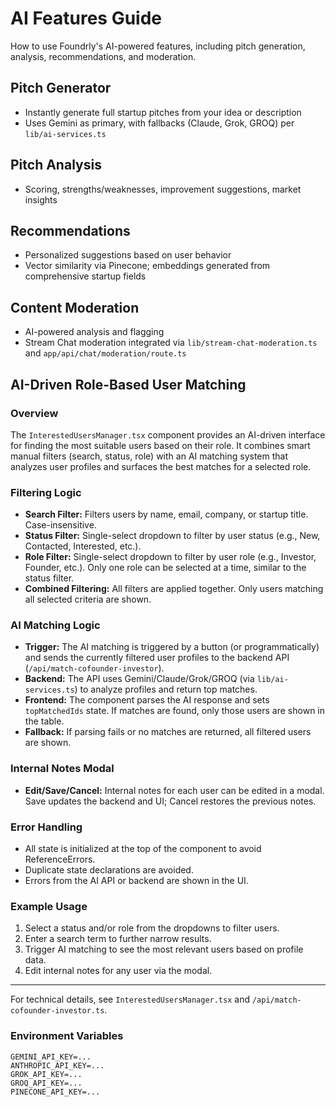 # AI Features Guide

How to use Foundrly's AI-powered features, including pitch generation, analysis, recommendations, and moderation.

## Pitch Generator
- Instantly generate full startup pitches from your idea or description
 - Uses Gemini as primary, with fallbacks (Claude, Grok, GROQ) per `lib/ai-services.ts`

## Pitch Analysis
- Scoring, strengths/weaknesses, improvement suggestions, market insights

## Recommendations
- Personalized suggestions based on user behavior
 - Vector similarity via Pinecone; embeddings generated from comprehensive startup fields

## Content Moderation
- AI-powered analysis and flagging
 - Stream Chat moderation integrated via `lib/stream-chat-moderation.ts` and `app/api/chat/moderation/route.ts`


## AI-Driven Role-Based User Matching

### Overview
The `InterestedUsersManager.tsx` component provides an AI-driven interface for finding the most suitable users based on their role. It combines smart manual filters (search, status, role) with an AI matching system that analyzes user profiles and surfaces the best matches for a selected role.

### Filtering Logic
- **Search Filter:** Filters users by name, email, company, or startup title. Case-insensitive.
- **Status Filter:** Single-select dropdown to filter by user status (e.g., New, Contacted, Interested, etc.).
- **Role Filter:** Single-select dropdown to filter by user role (e.g., Investor, Founder, etc.). Only one role can be selected at a time, similar to the status filter.
- **Combined Filtering:** All filters are applied together. Only users matching all selected criteria are shown.

### AI Matching Logic
- **Trigger:** The AI matching is triggered by a button (or programmatically) and sends the currently filtered user profiles to the backend API (`/api/match-cofounder-investor`).
- **Backend:** The API uses Gemini/Claude/Grok/GROQ (via `lib/ai-services.ts`) to analyze profiles and return top matches.
- **Frontend:** The component parses the AI response and sets `topMatchedIds` state. If matches are found, only those users are shown in the table.
- **Fallback:** If parsing fails or no matches are returned, all filtered users are shown.

### Internal Notes Modal
- **Edit/Save/Cancel:** Internal notes for each user can be edited in a modal. Save updates the backend and UI; Cancel restores the previous notes.

### Error Handling
- All state is initialized at the top of the component to avoid ReferenceErrors.
- Duplicate state declarations are avoided.
- Errors from the AI API or backend are shown in the UI.

### Example Usage
1. Select a status and/or role from the dropdowns to filter users.
2. Enter a search term to further narrow results.
3. Trigger AI matching to see the most relevant users based on profile data.
4. Edit internal notes for any user via the modal.

---
For technical details, see `InterestedUsersManager.tsx` and `/api/match-cofounder-investor.ts`.

### Environment Variables
```env
GEMINI_API_KEY=...
ANTHROPIC_API_KEY=...
GROK_API_KEY=...
GROQ_API_KEY=...
PINECONE_API_KEY=...
```
